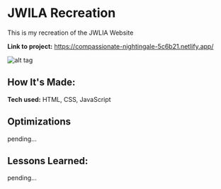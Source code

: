 # JWILA Recreation
This is my recreation of the JWLIA Website

**Link to project:** https://compassionate-nightingale-5c6b21.netlify.app/

![alt tag](http://placecorgi.com/1200/650)

## How It's Made:

**Tech used:** HTML, CSS, JavaScript


## Optimizations

pending...

## Lessons Learned:

pending...
